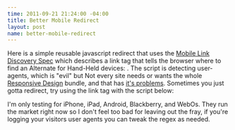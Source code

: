 ```yaml
--- 
time: 2011-09-21 21:24:00 -04:00 
title: Better Mobile Redirect 
layout: post 
name: better-mobile-redirect 
--- 
```


Here is a simple reusable javascript redirect that uses the [Mobile Link Discovery Spec](http://www.sixapart.jp/docs/tech/mobile_link_discovery_en.html) which describes a link tag that tells the browser where to find an Alternate for Hand-Held devices: <link href="< Mobile URI >" media="handheld" rel="alternate">. The script is detecting user-agents, which is "evil" but Not every site needs or wants the whole [Responsive Design](http://www.alistapart.com/articles/responsive-web-design/) bundle, and that has [it's problems](http://www.webdesignshock.com/responsive-design-problems/). Sometimes you just gotta redirect, try using the link tag with the script below:  




I'm only testing for iPhone, iPad, Android, Blackberry, and WebOs. They run
the market right now so I don't feel too bad for leaving out the fray, if
you're logging your visitors user agents you can tweak the regex as needed.

